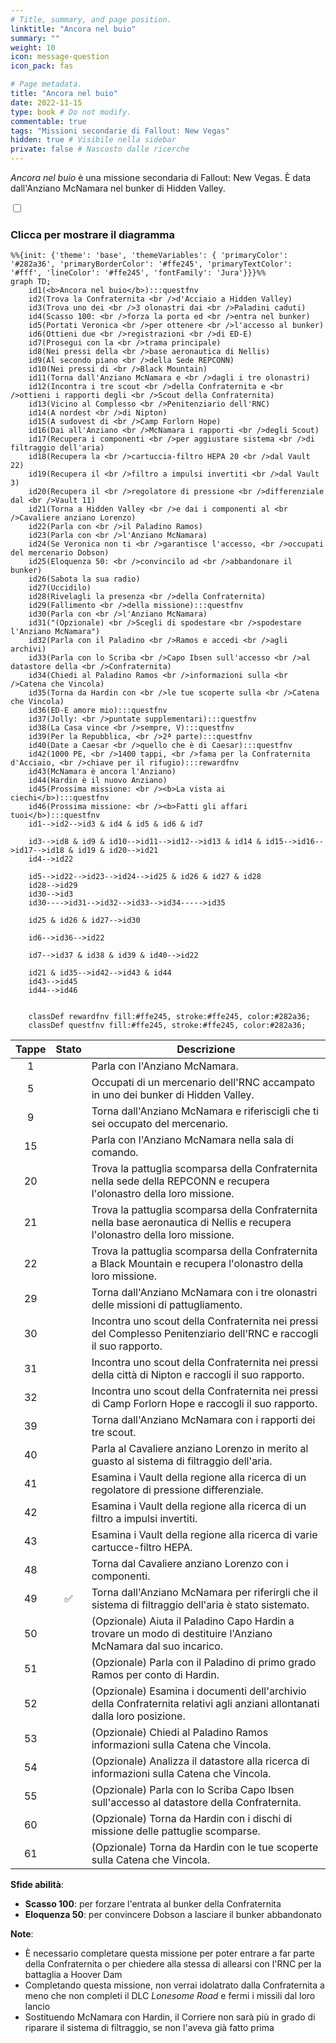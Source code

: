 ```yaml
---
# Title, summary, and page position.
linktitle: "Ancora nel buio"
summary: ""
weight: 10
icon: message-question
icon_pack: fas

# Page metadata.
title: "Ancora nel buio"
date: 2022-11-15
type: book # Do not modify.
commentable: true
tags: "Missioni secondarie di Fallout: New Vegas"
hidden: true # Visibile nella sidebar
private: false # Nascosto dalle ricerche
---
```


<div class="fnv">


*Ancora nel buio* è una missione secondaria di Fallout: New Vegas. È data dall'Anziano McNamara nel bunker di Hidden Valley.


<section class="chart-collapse">
<input type="checkbox" name="collapse2" id="handle2">
<h3 class="handle">
<label for="handle2">Clicca per mostrare il diagramma</label>
</h3>
<div class="content">

```mermaid
%%{init: {'theme': 'base', 'themeVariables': { 'primaryColor': '#282a36', 'primaryBorderColor': '#ffe245', 'primaryTextColor': '#fff', 'lineColor': '#ffe245', 'fontFamily': 'Jura'}}}%%
graph TD;
    id1(<b>Ancora nel buio</b>):::questfnv
    id2(Trova la Confraternita <br />d'Acciaio a Hidden Valley)
    id3(Trova uno dei <br />3 olonastri dai <br />Paladini caduti)
    id4(Scasso 100: <br />forza la porta ed <br />entra nel bunker)
    id5(Portati Veronica <br />per ottenere <br />l'accesso al bunker)
    id6(Ottieni due <br />registrazioni <br />di ED-E)
    id7(Prosegui con la <br />trama principale) 
    id8(Nei pressi della <br />base aeronautica di Nellis)
    id9(Al secondo piano <br />della Sede REPCONN)
    id10(Nei pressi di <br />Black Mountain)
    id11(Torna dall'Anziano McNamara e <br />dagli i tre olonastri)
    id12(Incontra i tre scout <br />della Confraternita e <br />ottieni i rapporti degli <br />Scout della Confraternita)
    id13(Vicino al Complesso <br />Penitenziario dell'RNC)
    id14(A nordest <br />di Nipton)
    id15(A sudovest di <br />Camp Forlorn Hope)
    id16(Dai all'Anziano <br />McNamara i rapporti <br />degli Scout)
    id17(Recupera i componenti <br />per aggiustare sistema <br />di filtraggio dell'aria)
    id18(Recupera la <br />cartuccia-filtro HEPA 20 <br />dal Vault 22)
    id19(Recupera il <br />filtro a impulsi invertiti <br />dal Vault 3)
    id20(Recupera il <br />regolatore di pressione <br />differenziale dal <br />Vault 11)
    id21(Torna a Hidden Valley <br />e dai i componenti al <br />Cavaliere anziano Lorenzo)
    id22(Parla con <br />il Paladino Ramos)
    id23(Parla con <br />l'Anziano McNamara)
    id24(Se Veronica non ti <br />garantisce l'accesso, <br />occupati del mercenario Dobson)
    id25(Eloquenza 50: <br />convincilo ad <br />abbandonare il bunker)
    id26(Sabota la sua radio)
    id27(Uccidilo)
    id28(Rivelagli la presenza <br />della Confraternita)
    id29(Fallimento <br />della missione):::questfnv
    id30(Parla con <br />l'Anziano McNamara)
    id31("(Opzionale) <br />Scegli di spodestare <br />spodestare l'Anziano McNamara")
    id32(Parla con il Paladino <br />Ramos e accedi <br />agli archivi)
    id33(Parla con lo Scriba <br />Capo Ibsen sull'accesso <br />al datastore della <br />Confraternita)
    id34(Chiedi al Paladino Ramos <br />informazioni sulla <br />Catena che Vincola)
    id35(Torna da Hardin con <br />le tue scoperte sulla <br />Catena che Vincola)
    id36(ED-E amore mio):::questfnv
    id37(Jolly: <br />puntate supplementari):::questfnv
    id38(La Casa vince <br />sempre, V):::questfnv
    id39(Per la Repubblica, <br />2ª parte):::questfnv
    id40(Date a Caesar <br />quello che è di Caesar):::questfnv
    id42(1000 PE, <br />1400 tappi, <br />fama per la Confraternita d'Acciaio, <br />chiave per il rifugio):::rewardfnv
    id43(McNamara è ancora l'Anziano)
    id44(Hardin è il nuovo Anziano)
    id45(Prossima missione: <br /><b>La vista ai ciechi</b>):::questfnv
    id46(Prossima missione: <br /><b>Fatti gli affari tuoi</b>):::questfnv
    id1-->id2-->id3 & id4 & id5 & id6 & id7
    
    id3-->id8 & id9 & id10-->id11-->id12-->id13 & id14 & id15-->id16-->id17-->id18 & id19 & id20-->id21
    id4-->id22

    id5-->id22-->id23-->id24-->id25 & id26 & id27 & id28
    id28-->id29
    id30-->id3
    id30---->id31-->id32-->id33-->id34----->id35

    id25 & id26 & id27-->id30

    id6-->id36-->id22

    id7-->id37 & id38 & id39 & id40-->id22

    id21 & id35-->id42-->id43 & id44
    id43-->id45
    id44-->id46
    
    
    classDef rewardfnv fill:#ffe245, stroke:#ffe245, color:#282a36;
    classDef questfnv fill:#ffe245, stroke:#ffe245, color:#282a36;
```

</div>
</section>

| Tappe |       Stato        | Descrizione |
|:-----:|:------------------:| ----------- |
|                           1                           |            | Parla con l'Anziano McNamara.                                                                                                                                               |
|                           5                           |            | Occupati di un mercenario dell'RNC accampato in uno dei bunker di Hidden Valley.                                                                                            |
|                           9                           |            | Torna dall'Anziano McNamara e riferiscigli che ti sei occupato del mercenario.                                                                                              |
|                           15                          |            | Parla con l'Anziano McNamara nella sala di comando.                                                                                                                         |
|                           20                          |            | Trova la pattuglia scomparsa della Confraternita nella sede della REPCONN e recupera l'olonastro della loro missione.                                                       |
|                           21                          |            | Trova la pattuglia scomparsa della Confraternita nella base aeronautica di Nellis e recupera l'olonastro della loro missione.                                               |
|                           22                          |            | Trova la pattuglia scomparsa della Confraternita a Black Mountain e recupera l'olonastro della loro missione.                                                               |
|                           29                          |            | Torna dall'Anziano McNamara con i tre olonastri delle missioni di pattugliamento.                                                                                           |
|                           30                          |            | Incontra uno scout della Confraternita nei pressi del Complesso Penitenziario dell'RNC e raccogli il suo rapporto.                                                          |
|                           31                          |            | Incontra uno scout della Confraternita nei pressi della città di Nipton e raccogli il suo rapporto.                                                                         |
|                           32                          |            | Incontra uno scout della Confraternita nei pressi di Camp Forlorn Hope e raccogli il suo rapporto.                                                                          |
|                           39                          |            | Torna dall'Anziano McNamara con i rapporti dei tre scout.                                                                                                                   |
|                           40                          |            | Parla al Cavaliere anziano Lorenzo in merito al guasto al sistema di filtraggio dell'aria.                                                                                  |
|                           41                          |            | Esamina i Vault della regione alla ricerca di un regolatore di pressione differenziale.                                                                                     |
|                           42                          |            | Esamina i Vault della regione alla ricerca di un filtro a impulsi invertiti.                                                                                                |
|                           43                          |            | Esamina i Vault della regione alla ricerca di varie cartucce-filtro HEPA.                                                                                                   |
|                           48                          |            | Torna dal Cavaliere anziano Lorenzo con i componenti.                                                                                                                       |
|                           49                          | :white_check_mark: | Torna dall'Anziano McNamara per riferirgli che il sistema di filtraggio dell'aria è stato sistemato.                                                                        |
|                           50                          |            | (Opzionale) Aiuta il Paladino Capo Hardin a trovare un modo di destituire l'Anziano McNamara dal suo incarico.                                                              |
|                           51                          |            | (Opzionale) Parla con il Paladino di primo grado Ramos per conto di Hardin.                                                                                                 |
|                           52                          |            | (Opzionale) Esamina i documenti dell'archivio della Confraternita relativi agli anziani allontanati dalla loro posizione.                                                   |
|                           53                          |            | (Opzionale) Chiedi al Paladino Ramos informazioni sulla Catena che Vincola.                                                                                                 |
|                           54                          |            | (Opzionale) Analizza il datastore alla ricerca di informazioni sulla Catena che Vincola.                                                                                    |
|                           55                          |            | (Opzionale) Parla con lo Scriba Capo Ibsen sull'accesso al datastore della Confraternita.                                                                                   |
|                           60                          |            | (Opzionale) Torna da Hardin con i dischi di missione delle pattuglie scomparse.                                                                                             |
|                           61                          |            | (Opzionale) Torna da Hardin con le tue scoperte sulla Catena che Vincola.                                                                                                   |



**Sfide abilità**:
- **Scasso 100**: per forzare l'entrata al bunker della Confraternita
- **Eloquenza 50**: per convincere Dobson a lasciare il bunker abbandonato



**Note**:
- È necessario completare questa missione per poter entrare a far parte della Confraternita o per chiedere alla stessa di allearsi con l'RNC per la battaglia a Hoover Dam
- Completando questa missione, non verrai idolatrato dalla Confraternita a meno che non completi il DLC *Lonesome Road* e fermi i missili dal loro lancio 
- Sostituendo McNamara con Hardin, il Corriere non sarà più in grado di riparare il sistema di filtraggio, se non l'aveva già fatto prima


</div>


